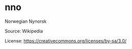 # nno


Norwegian Nynorsk



Source: Wikipedia



License: https://creativecommons.org/licenses/by-sa/3.0/


